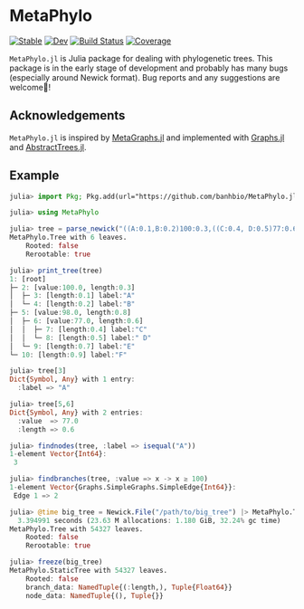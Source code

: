 # MetaPhylo

[![Stable](https://img.shields.io/badge/docs-stable-blue.svg)](https://banhbio.github.io/MetaPhylo.jl/stable/)
[![Dev](https://img.shields.io/badge/docs-dev-blue.svg)](https://banhbio.github.io/MetaPhylo.jl/dev/)
[![Build Status](https://github.com/banhbio/MetaPhylo.jl/actions/workflows/CI.yml/badge.svg?branch=main)](https://github.com/banhbio/MetaPhylo.jl/actions/workflows/CI.yml?query=branch%3Amain)
[![Coverage](https://codecov.io/gh/banhbio/MetaPhylo.jl/branch/main/graph/badge.svg)](https://codecov.io/gh/banhbio/MetaPhylo.jl)

`MetaPhylo.jl` is Julia package for dealing with phylogenetic trees.
This package is in the early stage of development and probably has many bugs (especially around Newick format). Bug reports and any suggestions are welcome🙂!

## Acknowledgements
`MetaPhylo.jl` is inspired by [MetaGraphs.jl](https://github.com/JuliaGraphs/MetaGraphs.jl) and implemented with [Graphs.jl](https://github.com/JuliaGraphs/Graphs.jl) and [AbstractTrees.jl](https://github.com/JuliaCollections/AbstractTrees.jl).

## Example
```julia
julia> import Pkg; Pkg.add(url="https://github.com/banhbio/MetaPhylo.jl");

julia> using MetaPhylo

julia> tree = parse_newick("((A:0.1,B:0.2)100:0.3,((C:0.4, D:0.5)77:0.6,E:0.7)98:0.8,F:0.9);", MetaPhylo.Tree{Int, UnRooted, ReRootable})
MetaPhylo.Tree with 6 leaves.
    Rooted: false
    Rerootable: true

julia> print_tree(tree)
1: [root] 
├─ 2: [value:100.0, length:0.3] 
│  ├─ 3: [length:0.1] label:"A"
│  └─ 4: [length:0.2] label:"B"
├─ 5: [value:98.0, length:0.8] 
│  ├─ 6: [value:77.0, length:0.6] 
│  │  ├─ 7: [length:0.4] label:"C"
│  │  └─ 8: [length:0.5] label:" D"
│  └─ 9: [length:0.7] label:"E"
└─ 10: [length:0.9] label:"F"

julia> tree[3]
Dict{Symbol, Any} with 1 entry:
  :label => "A"

julia> tree[5,6]
Dict{Symbol, Any} with 2 entries:
  :value  => 77.0
  :length => 0.6

julia> findnodes(tree, :label => isequal("A"))
1-element Vector{Int64}:
 3

julia> findbranches(tree, :value => x -> x ≥ 100)
1-element Vector{Graphs.SimpleGraphs.SimpleEdge{Int64}}:
 Edge 1 => 2

julia> @time big_tree = Newick.File("/path/to/big_tree") |> MetaPhylo.Tree{Int, UnRooted, ReRootable}
  3.394991 seconds (23.63 M allocations: 1.180 GiB, 32.24% gc time)
MetaPhylo.Tree with 54327 leaves.
    Rooted: false
    Rerootable: true

julia> freeze(big_tree)
MetaPhylo.StaticTree with 54327 leaves.
    Rooted: false
    branch_data: NamedTuple{(:length,), Tuple{Float64}}
    node_data: NamedTuple{(), Tuple{}}
```